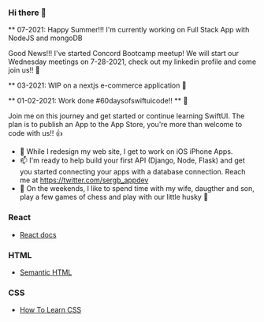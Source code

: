 ### Hi there 👋

** 07-2021: Happy Summer!!! I'm currently working on Full Stack App with NodeJS and mongoDB

Good News!!! I've started Concord Bootcamp meetup! We will start our Wednesday meetings on 7-28-2021, check out my linkedin profile and come join us!! 🙌

** 03-2021: WIP on a nextjs e-commerce application 📐

** 01-02-2021: Work done #60daysofswiftuicode!! ** 🚀

Join me on this journey and get started or continue learning SwiftUI. The plan is to publish an App to the App Store, you're more than welcome to code with us!! 👍

- 🌱 While I redesign my web site, I get to work on iOS iPhone Apps.
- 📫 I'm ready to help build your first API (Django, Node, Flask) and get you started connecting your apps with a database connection. Reach me at https://twitter.com/sergb_appdev
- 💬 On the weekends, I like to spend time with my wife, daugther and son, play a few games of chess and play with our little husky 🐾

### React

- [React docs](https://reactjs.org/docs/getting-started.html)

### HTML

- [Semantic HTML](https://internetingishard.com/html-and-css/semantic-html/)

### CSS

- [How To Learn CSS](https://www.smashingmagazine.com/2019/01/how-to-learn-css/)

<!--
**sdbeng/sdbeng** is a ✨ _special_ ✨ repository because its `README.md` (this file) appears on your GitHub profile.

Here are some ideas to get you started:

- 🔭 I’m currently working on ...
- 🌱 I’m currently learning ...
- 👯 I’m looking to collaborate on ...
- 🤔 I’m looking for help with ...
- 💬 Ask me about ...
- 📫 How to reach me: ...
- 😄 Pronouns: ...
- ⚡ Fun fact: ...
-->


